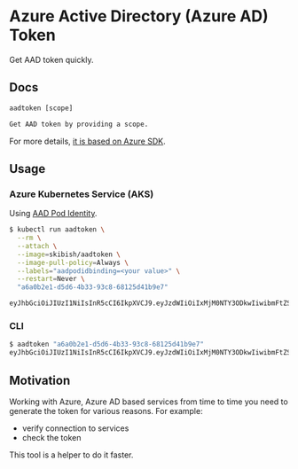 # Azure Active Directory (Azure AD) Token

Get AAD token quickly.

## Docs

```txt
aadtoken [scope]

Get AAD token by providing a scope.
```

For more details, [it is based on Azure SDK](https://docs.microsoft.com/en-us/azure/developer/go/azure-sdk-authentication).

## Usage

### Azure Kubernetes Service (AKS)

Using [AAD Pod Identity](https://github.com/Azure/aad-pod-identity).

```bash
$ kubectl run aadtoken \
  --rm \
  --attach \
  --image=skibish/aadtoken \
  --image-pull-policy=Always \
  --labels="aadpodidbinding=<your value>" \
  --restart=Never \
  "a6a0b2e1-d5d6-4b33-93c8-68125d41b9e7"

eyJhbGciOiJIUzI1NiIsInR5cCI6IkpXVCJ9.eyJzdWIiOiIxMjM0NTY3ODkwIiwibmFtZSI6IkpvaG4gRG9lIiwiaWF0IjoxNTE2MjM5MDIyfQ.SflKxwRJSMeKKF2QT4fwpMeJf36POk6yJV_adQssw5c
```

### CLI

```bash
$ aadtoken "a6a0b2e1-d5d6-4b33-93c8-68125d41b9e7"
eyJhbGciOiJIUzI1NiIsInR5cCI6IkpXVCJ9.eyJzdWIiOiIxMjM0NTY3ODkwIiwibmFtZSI6IkpvaG4gRG9lIiwiaWF0IjoxNTE2MjM5MDIyfQ.SflKxwRJSMeKKF2QT4fwpMeJf36POk6yJV_adQssw5c
```

## Motivation

Working with Azure, Azure AD based services from time to time you need to generate the token for various reasons.
For example:

* verify connection to services
* check the token

This tool is a helper to do it faster.
